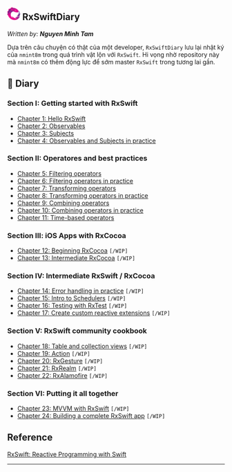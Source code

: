 ## <img src="./Document/Image/img-rx.png" height ="30"> RxSwiftDiary

*Written by: __Nguyen Minh Tam__*

Dựa trên câu chuyện có thật của một developer, `RxSwiftDiary` lưu lại nhật ký của `nmint8m` trong quá trình vật lộn với `RxSwift`. Hi vọng nhờ repository này mà `nmint8m` có thêm động lực để sớm master `RxSwift` trong tương lai gần.

## 📝 Diary

### Section I: Getting started with RxSwift

- [Chapter 1: Hello RxSwift][Chapter 1]
- [Chapter 2: Observables][Chapter 2]
- [Chapter 3: Subjects][Chapter 3]
- [Chapter 4: Observables and Subjects in practice][Chapter 4]

### Section II: Operatores and best practices

- [Chapter 5: Filtering operators][Chapter 5]
- [Chapter 6: Filtering operators in practice][Chapter 6]
- [Chapter 7: Transforming operators][Chapter 7] 
- [Chapter 8: Transforming operators in practice][Chapter 8]
- [Chapter 9: Combining operators][Chapter 9]
- [Chapter 10: Combining operators in practice][Chapter 10]
- [Chapter 11: Time-based operators][Chapter 11]

### Section III: iOS Apps with RxCocoa

- [Chapter 12: Beginning RxCocoa]() `[/WIP]`
- [Chapter 13: Intermediate RxCocoa]() `[/WIP]`

### Section IV: Intermediate RxSwift / RxCocoa

- [Chapter 14: Error handling in practice]() `[/WIP]`
- [Chapter 15: Intro to Schedulers]() `[/WIP]`
- [Chapter 16: Testing with RxTest]() `[/WIP]`
- [Chapter 17: Create custom reactive extensions]() `[/WIP]`

### Section V: RxSwift community cookbook

- [Chapter 18: Table and collection views]() `[/WIP]`
- [Chapter 19: Action]() `[/WIP]`
- [Chapter 20: RxGesture]() `[/WIP]`
- [Chapter 21: RxRealm]() `[/WIP]`
- [Chapter 22: RxAlamofire]() `[/WIP]`

### Section VI: Putting it all together

- [Chapter 23: MVVM with RxSwift]() `[/WIP]`
- [Chapter 24: Building a complete RxSwift app]() `[/WIP]`

## Reference

[RxSwift: Reactive Programming with Swift][Reference 1] 

---

[RxSwift Logo]: ./Document/Image/img-rx.png=50x "RxSwift Logo"

[Chapter 1]: ./Section1-Chapter1.md "Hello RxSwift"
[Chapter 2]: ./Section1-Chapter2.md "Observables"
[Chapter 3]: ./Section1-Chapter3.md "Subjects"
[Chapter 4]: ./Section1-Chapter4.md "Observables and Subjects in practice"
[Chapter 5]: ./Section2-Chapter5-6.md "Filtering operators"
[Chapter 6]: ./Section2-Chapter5-6.md "Filtering operators in practice"
[Chapter 7]: ./Section2-Chapter7-8.md "Transforming operators"
[Chapter 8]: ./Section2-Chapter7-8.md "Transforming operators in practice"
[Chapter 9]: ./Section2-Chapter9-10.md "Combining operators"
[Chapter 10]: ./Section2-Chapter9-10.md "Combining operators in practice"
[Chapter 11]: ./Section2-Chapter11.md "Time-based operators"

[Reference 1]: https://store.raywenderlich.com/products/rxswift "RxSwift: Reactive Programming with Swift"